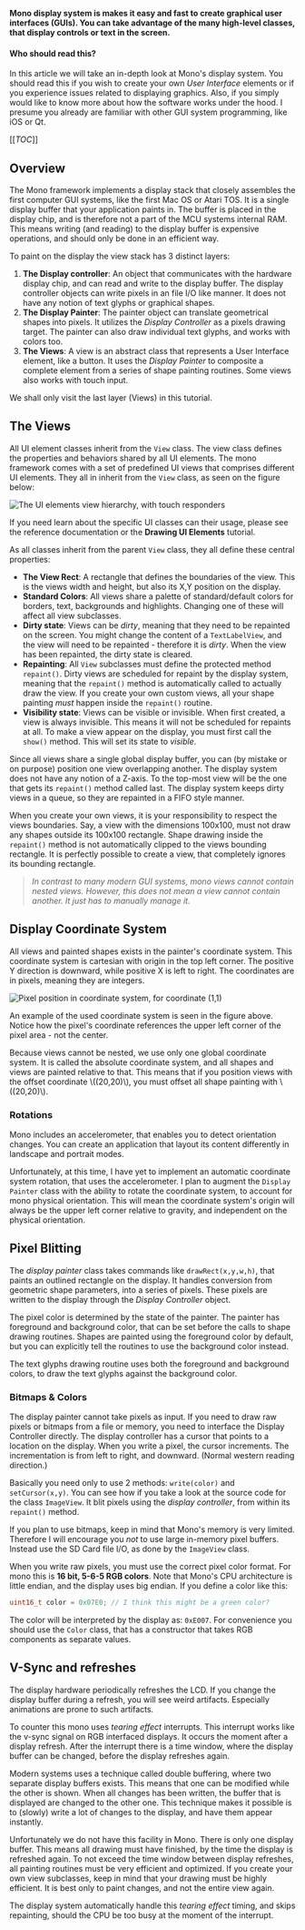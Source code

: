 <!-- --- title: Display System Architecture -->

**Mono display system is makes it easy and fast to create graphical user interfaces (GUIs). You can take advantage of the many high-level classes, that display controls or text in the screen.**

#### Who should read this?

In this article we will take an in-depth look at Mono's display system. You should read this if you wish to create your own *User Interface* elements or if you experience issues related to displaying graphics. Also, if you simply would like to know more about how the software works under the hood. I presume you already are familiar with other GUI system programming, like iOS or Qt.


[[_TOC_]]

## Overview

The Mono framework implements a display stack that closely assembles the first computer GUI systems, like the first Mac OS or Atari TOS. It is a single display buffer that your application paints in. The buffer is placed in the display chip, and is therefore not a part of the MCU systems internal RAM. This means writing (and reading) to the display buffer is expensive operations, and should only be done in an efficient way.

To paint on the display the view stack has 3 distinct layers:

 1. **The Display controller**: An object that communicates with the hardware display chip, and can read and write to the display buffer. The display controller objects can write pixels in an file I/O like manner. It does not have any notion of text glyphs or graphical shapes.
 2. **The Display Painter**: The painter object can translate geometrical shapes into pixels. It utilizes the *Display Controller* as a pixels drawing target. The painter can also draw individual text glyphs, and works with colors too.
 3. **The Views**: A view is an abstract class that represents a User Interface element, like a button. It uses the *Display Painter* to composite a complete element from a series of shape painting routines. Some views also works with touch input.

We shall only visit the last layer (Views) in this tutorial.

## The Views

All UI element classes inherit from the `View` class. The view class defines the properties and behaviors shared by  all UI elements. The mono framework comes with a set of predefined UI views that comprises different UI elements. They all in inherit from the `View` class, as seen on the figure below:

![The UI elements view hierarchy, with touch responders](view_classes.svg "The View Hierarchy")

If you need learn about the specific UI classes can their usage, please see the reference documentation or the **Drawing UI Elements** tutorial.

As all classes inherit from the parent `View` class, they all define these central properties:

 * **The View Rect**: A rectangle that defines the boundaries of the view. This is the views width and height, but also its X,Y position on the display.
 * **Standard Colors**: All views share a palette of standard/default colors for borders, text, backgrounds and highlights. Changing one of these will affect all view subclasses.
 * **Dirty state**: Views can be *dirty*, meaning that they need to be repainted on the screen. You might change the content of a `TextLabelView`, and the view will need to be repainted - therefore it is *dirty*. When the view has been repainted, the dirty state is cleared.
 * **Repainting**: All `View` subclasses must define the protected method `repaint()`. Dirty views are scheduled for repaint by the display system, meaning that the `repaint()` method is automatically called to actually draw the view. If you create your own custom views, all your shape painting *must* happen inside the `repaint()` routine.
 * **Visibility state**: Views can be visible or invisible. When first created, a view is always invisible. This means it will not be scheduled for repaints at all. To make a view appear on the display, you must first call the `show()` method. This will set its state to *visible*.

Since all views share a single global display buffer, you can (by mistake or on purpose) position one view overlapping another. The display system does not have any notion of a Z-axis. To the top-most view will be the one that gets its `repaint()` method called last. The display system keeps dirty views in a queue, so they are repainted in a FIFO style manner.

When you create your own views, it is your responsibility to respect the views boundaries. Say, a view with the dimensions 100x100, must not draw any shapes outside its 100x100 rectangle. Shape drawing inside the `repaint()` method is not automatically clipped to the views bounding rectangle. It is perfectly possible to create a view, that completely ignores its bounding rectangle.

> *In contrast to many modern GUI systems, mono views cannot contain nested views. However, this does not mean a view cannot contain another. It just has to manually manage it.*

## Display Coordinate System

All views and painted shapes exists in the painter's coordinate system. This coordinate system is cartesian with origin in the top left corner. The positive Y direction is downward, while positive X is left to right. The coordinates are in pixels, meaning they are integers.

![Pixel position in coordinate system, for coordinate (1,1)](coordinate_system.svg "Coordinate System")

An example of the used coordinate system is seen in the figure above. Notice how the pixel's coordinate references the upper left corner of the pixel area - not the center.

Because views cannot be nested, we use only one global coordinate system. It is called the absolute coordinate system, and all shapes and views are painted relative to that. This means that if you position views with the offset coordinate \\\((20,20)\\\), you must offset all shape painting with \\\((20,20)\\\).

### Rotations

Mono includes an accelerometer, that enables you to detect orientation changes. You can create an application that layout its content differently in landscape and portrait modes.

Unfortunately, at this time, I have yet to implement an automatic coordinate system rotation, that uses the accelerometer. I plan to augment the `Display Painter` class with the ability to rotate the coordinate system, to account for mono physical orientation. This will mean the coordinate system's origin will always be the upper left corner relative to gravity, and independent on the physical orientation.

## Pixel Blitting

The *display painter* class takes commands like `drawRect(x,y,w,h)`, that paints an outlined rectangle on the display. It handles conversion from geometric shape parameters, into a series of pixels. These pixels are written to the display through the *Display Controller* object. 

The pixel color is determined by the state of the painter. The painter has foreground and background color, that can be set before the calls to shape drawing routines. Shapes are painted using the foreground color by default, but you can explicitly tell the routines to use the background color instead.

The text glyphs drawing routine uses both the foreground and background colors, to draw the text glyphs against the background color.

### Bitmaps & Colors

The display painter cannot take pixels as input. If you need to draw raw pixels or bitmaps from a file or memory, you need to interface the Display Controller directly. The display controller has a cursor that points to a location on the display. When you write a pixel, the cursor increments. The incrementation is from left to right, and downward. (Normal western reading direction.)

Basically you need only to use 2 methods: `write(color)` and `setCursor(x,y)`. You can see how if you take a look at the source code for the class `ImageView`. It blit pixels using the *display controller*, from within its `repaint()` method.

If you plan to use bitmaps, keep in mind that Mono's memory is very limited. Therefore I will encourage you *not* to use large in-memory pixel buffers. Instead use the SD Card file I/O, as done by the `ImageView` class.

When you write raw pixels, you must use the correct pixel color format. For mono this is **16 bit, 5-6-5 RGB colors**. Note that Mono's CPU architecture is little endian, and the display uses big endian. If you define a color like this: 

```c
uint16_t color = 0x07E0; // I think this might be a green color?
```

The color will be interpreted by the display as: `0xE007`. For convenience you should use the `Color` class, that has a constructor that takes RGB components as separate values.

## V-Sync and refreshes

The display hardware periodically refreshes the LCD. If you change the display buffer during a refresh, you will see weird artifacts. Especially animations are prone to such artifacts.

To counter this mono uses *tearing effect* interrupts. This interrupt works like the v-sync signal on RGB interfaced displays. It occurs the moment after a display refresh. After the interrupt there is a time window, where the display buffer can be changed, before the display refreshes again.

Modern systems uses a technique called double buffering, where two separate display buffers exists. This means that one can be modified while the other is shown. When all changes has been written, the buffer that is displayed are changed to the other one. This technique makes it possible is to (slowly) write a lot of changes to the display, and have them appear instantly.

Unfortunately we do not have this facility in Mono. There is only one display buffer. This means all drawing must have finished, by the time the display is refreshed again. To not exceed the time window between display refreshes, all painting routines must be very efficient and optimized. If you create your own view subclasses, keep in mind that your drawing must be highly efficient. It is best only to paint changes, and not the entire view again.

The display system automatically handle this *tearing effect* timing, and skips repainting, should the CPU be too busy at the moment of the interrupt.